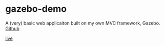 # gazebo-demo

A (very) basic web applicaiton built on my own MVC framework, Gazebo. [Github](https://github.com/Tassosb/gazebo, "Gazebo Github")

[live](http://gazebo-demo.herokuapp.com/cats "Live Link")
